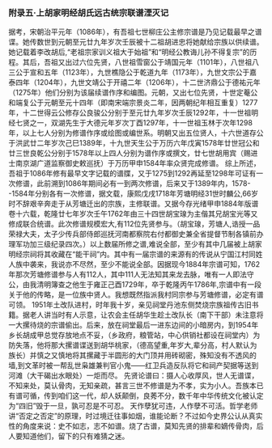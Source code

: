 ### 附录五·上胡家明经胡氏远古统宗联谱湮灭记
据考，宋朝治平元年（1086年），有吾祖七世柳庄公主修宗谱是乃见记载最早之谱谍。她传数世到元朝至元廿九年岁次壬辰被十二祖胡进忠将她献给宗族以供续谱。她记载着李改胡后,“老祖宗家训义祖大于始祖”和“明经公教诲儿孙不得复宗”的历程。其后，吾祖又出过六位先贤，八世祖雪窗公于靖国元年（1101年），八世祖八三公于宣和五年（1123年），九世樵隐公于乾道九年（1173年），九世文宗公于嘉泰四年（1204年），九世文靖公于开禧二年（1206年），十二世济鼎公于德祐元年（1275年）他们分别为该届续谱作序和编图。元朝，又出七位先贤，十世定菴公和端复公于元朝至元十四年（即南宋端宗景炎二年，因两朝纪年相互重复）1277年，十二世得云公修存公良骏公分别于至元廿九年岁次壬辰1292年，十一世祖明经七贤之一，双湖先生于大德元年岁次丁酉1297年，十一世祖玉林于次年1298年，以上七人分别为修谱作序或绘图或编世系。明朝又出五位贤人，十六世道存公于洪武廿二年岁次己巳1389年，十九世天生公于万历六年戊寅1578年廿世冠公和廿三世良乾公分别于1578年以上四人分别为谱作序或撰文，廿七世胡用宾（赐进士南京湖广道监察御史敕巡抚）于万历甲申1584年率众贤完成修谱。
    综上所述，吾祖于1086年修有最早文字记载的谱牒，又于1275到1292再延至1298年可证有一次修谱，此前溯到1086年期间必有一到两次修谱，后来又于1389年内，1578--1584年分别各有一次修谱，据文载，康熙戊戌1718年芳塘明经31世时麟公,66岁时不辞艰辛奔走于从芳塘迁出的宗族，主修联谱。又据今存光绪甲申1884年版谱卷十六载，乾隆廿七年岁次壬午1762年由三十四世胡宝瑔为主偕其兄胡宝光等又修成联合统谱。此次修谱规模宏大,有112位先贤参与。（胡宝瑔，芳塘人,诰授一品荣禄大夫，太子少传兵部侍郎巡抚河南都察院右付都御史兼全省提督节制各镇前办理军功加三级纪录四次。）以上数届所修之谱,难说全部，至少有其中几届被上胡家明经宗祠将其收藏在“能干祠”内。其中有一届宗谱的来源有的传说从宁国江村同姓人族中袭来，我说亦不尽然，至少不能说全部。因据现今1884年宗谱可知，1762年那次芳塘修谱参与人有112人，其中111人无法知其来龙去脉，唯有一人即法守公，由我清明簿查之他生于雍正己酉1729年，卒于乾隆丙午1786年,宗谱中有一段关于他的传略，是一位族中贤人。我想既然指派我村同宗参与芳塘修谱，必定有谱可领。
1951年土改队进村，时年我十岁，亲见祠堂丹池东侧焚烧宗族祖传古旧书籍。据老人讲当时有人示意，让农会主任胡华生趁土改队长（南下干部）未注意将一大摞待烧的宗谱偷出。后来，放在祠堂最后一进东边间的小暗房内，到1954年乡长胡成甲总觉存放地点不妥，（乡政府，粮管站，中心供销社都设在祠堂内）为防失落，他将那大摞谱谍送到胡华桃家，（德高望重,年岁大,辈分高，村人默认为族长）并慎之又慎地将其摞藏于半圆形的大门顶并用砖砌密，殊知没有不透风的墙,到文革时被一帮乱世枭雄兼判官小鬼——红卫兵造反队将它和祠产契据等送到河滩（大干碣出水眼处）一炬而尽。
先贤论谱曰：摄人心收厚风，世人无谱谍，不知来处，莫认骨肉，无知亲疏，甚言三世不修谱是为不孝，实为小人。吾族本已有谱可循，传到咱们这一代，却人妖颠倒，良莠不分，数千年中华传统文化被认定为“四旧”毁于一旦，孰可忍是不可忍。
天作孽犹可违，人作孽不可活。哲学老师讲“否定之否定”的原理，时过境迁往事如烟，谁能论断？不过如今史界公认从真实性的角度来说：史不如志，志不如谱。烧了古谱，莫知先贤的排辈和嫡传骨肉，后人要知道他们，留下的只有难猜之迷。
